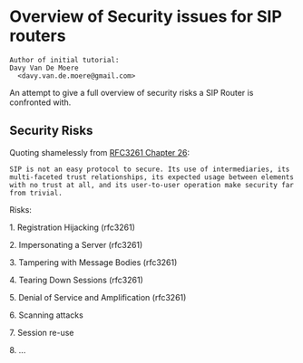 # Overview of Security issues for SIP routers

    Author of initial tutorial:
    Davy Van De Moere
      <davy.van.de.moere@gmail.com>

An attempt to give a full overview of security risks a SIP Router is
confronted with.

## Security Risks

Quoting shamelessly from [RFC3261 Chapter
26](http://www.ietf.org/rfc/rfc3261.txt):

`SIP is not an easy protocol to secure. Its use of intermediaries, its multi-faceted trust relationships, its expected usage between elements with no trust at all, and its user-to-user operation make security far from trivial.`

Risks:

1\. Registration Hijacking (rfc3261)

2\. Impersonating a Server (rfc3261)

3\. Tampering with Message Bodies (rfc3261)

4\. Tearing Down Sessions (rfc3261)

5\. Denial of Service and Amplification (rfc3261)

6\. Scanning attacks

7\. Session re-use

8\. ...
